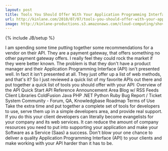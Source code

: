 ```yaml
---
layout: post
title: Tools You Should Offer With Your Application Programming Interface API
url: http://kinlane.com/2010/07/07/tools-you-should-offer-with-your-application-program-interface-api/
image: http://kinlane-productions.s3.amazonaws.com/cloud-computing/shoveling-poop.jpg
---
```

{% include JB/setup %}
<p>
     I am spending some time putting together some recommendations for a vendor on their API. They are a payment gateway, that offers something no other payment gateway offers. I really feel they could rock the market if they were better known. The problem is that they don't have a product manager and their Application Programming Interface (API) isn't presented well. In fact it isn't presented at all. They just offer up a list of web methods, and that's it? So I just reviewed a quick list of my favorite APIs out there and put together a quick list of tools you should offer with your API: Overview of the API Quick Start API Reference Announcement Area Blog w/ RSS Feeds Client Libraries ColdFusion Java PHP .NET Python Ruby Bug Report / Ticket System Community - Forum, QA, Knowledgbase Roadmap Terms of Use Take the extra time and put together a complete set of tools for developers to use, serve them up in a simple developers area, and provide real support. If you do this your client developers can literally become evangelists for your company and its web services. It can reduce the amount of company resources you need to put into supporting your application and make your Software as a Service (Saas) a success. Don't blow your one chance to deliver a quality Application Programming Interface (API) to your clients and make working with your API harder than it has to be.
</p>